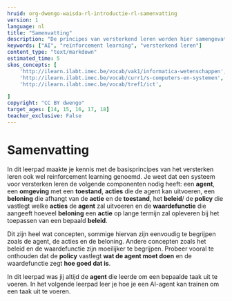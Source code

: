 ```yaml
---
hruid: org-dwengo-waisda-rl-introductie-rl-samenvatting
version: 1
language: nl
title: "Samenvatting"
description: "De principes van versterkend leren worden hier samengevat."
keywords: ["AI", "reïnforcement learning", "versterkend leren"]
content_type: "text/markdown"
estimated_time: 5
skos_concepts: [
    'http://ilearn.ilabt.imec.be/vocab/vak1/informatica-wetenschappen', 
    'http://ilearn.ilabt.imec.be/vocab/curr1/s-computers-en-systemen',
    'http://ilearn.ilabt.imec.be/vocab/tref1/ict',

]
copyright: "CC BY dwengo"
target_ages: [14, 15, 16, 17, 18]
teacher_exclusive: False
---
```


# Samenvatting

In dit leerpad maakte je kennis met de basisprincipes van het versterken leren ook wel reinforcement learning genoemd. Je weet dat een systeem voor versterken leren de volgende componenten nodig heeft: een **agent**, een **omgeving** met een **toestand**, **acties** die de agent kan uitvoeren, een **beloning** die afhangt van de **actie** en de **toestand**, het **beleid**/ de **policy** die vastlegt welke **acties** de **agent** zal uitvoeren en de **waardefunctie** die aangeeft hoeveel **beloning** een **actie** op lange termijn zal opleveren bij het toepassen van een bepaald **beleid**.

Dit zijn heel wat concepten, sommige hiervan zijn eenvoudig te begrijpen zoals de agent, de acties en de beloning. Andere concepten zoals het beleid en de waardefunctie zijn moeilijker te begrijpen. Probeer vooral te onthouden dat de **policy** vastlegt **wat de agent moet doen** en de waardefunctie zegt **hoe goed dat is**.

In dit leerpad was jij altijd de **agent** die leerde om een bepaalde taak uit te voeren. In het volgende leerpad leer je hoe je een AI-agent kan trainen om een taak uit te voeren.